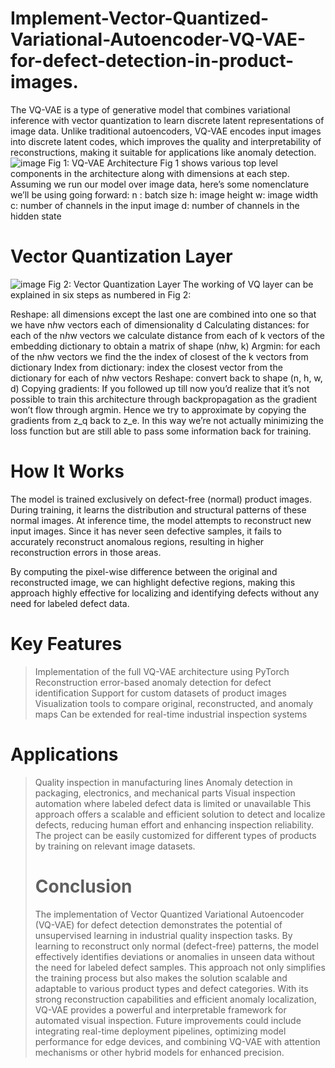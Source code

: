 # Implement-Vector-Quantized-Variational-Autoencoder-VQ-VAE-for-defect-detection-in-product-images.

The VQ-VAE is a type of generative model that combines variational inference with vector quantization to learn discrete latent representations of image data. Unlike traditional autoencoders, VQ-VAE encodes input images into discrete latent codes, which improves the quality and interpretability of reconstructions, making it suitable for applications like anomaly detection.
![image](https://github.com/user-attachments/assets/d5b6797b-4147-48f6-834c-858f2a7fcec1)
                              Fig 1: VQ-VAE Architecture
Fig 1 shows various top level components in the architecture along with dimensions at each step. Assuming we run our model over image data, here’s some nomenclature we’ll be using going forward:
n : batch size
h: image height
w: image width
c: number of channels in the input image
d: number of channels in the hidden state

# Vector Quantization Layer
![image](https://github.com/user-attachments/assets/67fbcc4e-6c2f-4e2d-abe0-de795864b7c4)
                            Fig 2: Vector Quantization Layer
The working of VQ layer can be explained in six steps as numbered in Fig 2:

Reshape: all dimensions except the last one are combined into one so that we have n*h*w vectors each of dimensionality d
Calculating distances: for each of the n*h*w vectors we calculate distance from each of k vectors of the embedding dictionary to obtain a matrix of shape (n*h*w, k)
Argmin: for each of the n*h*w vectors we find the the index of closest of the k vectors from dictionary
Index from dictionary: index the closest vector from the dictionary for each of n*h*w vectors
Reshape: convert back to shape (n, h, w, d)
Copying gradients: If you followed up till now you’d realize that it’s not possible to train this architecture through backpropagation as the gradient won’t flow through argmin. Hence we try to approximate by copying the gradients from z_q back to z_e. In this way we’re not actually minimizing the loss function but are still able to pass some information back for training.

# How It Works
The model is trained exclusively on defect-free (normal) product images. During training, it learns the distribution and structural patterns of these normal images. At inference time, the model attempts to reconstruct new input images. Since it has never seen defective samples, it fails to accurately reconstruct anomalous regions, resulting in higher reconstruction errors in those areas.

By computing the pixel-wise difference between the original and reconstructed image, we can highlight defective regions, making this approach highly effective for localizing and identifying defects without any need for labeled defect data.

# Key Features
> Implementation of the full VQ-VAE architecture using PyTorch
> Reconstruction error-based anomaly detection for defect identification
> Support for custom datasets of product images
> Visualization tools to compare original, reconstructed, and anomaly maps
> Can be extended for real-time industrial inspection systems

# Applications
> Quality inspection in manufacturing lines
> Anomaly detection in packaging, electronics, and mechanical parts
> Visual inspection automation where labeled defect data is limited or unavailable
> This approach offers a scalable and efficient solution to detect and localize defects, reducing human effort and enhancing inspection reliability. The project can be easily customized for different types of products by training on relevant image datasets.
>
> # Conclusion
>The implementation of Vector Quantized Variational Autoencoder (VQ-VAE) for defect detection demonstrates the potential of unsupervised learning in industrial quality inspection tasks. By learning to reconstruct only normal (defect-free) patterns, the model effectively identifies deviations or anomalies in unseen data without the need for labeled defect samples.
> This approach not only simplifies the training process but also makes the solution scalable and adaptable to various product types and defect categories. With its strong reconstruction capabilities and efficient anomaly localization, VQ-VAE provides a powerful and interpretable framework for automated visual inspection.
> Future improvements could include integrating real-time deployment pipelines, optimizing model performance for edge devices, and combining VQ-VAE with attention mechanisms or other hybrid models for enhanced precision.

